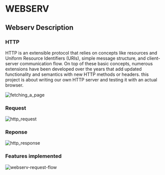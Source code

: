 # WEBSERV
## Webserv Description


### HTTP
HTTP is an extensible protocol that relies on concepts like resources and Uniform Resource Identifiers (URIs), simple message structure, and client-server communication flow. On top of these basic concepts, numerous extensions have been developed over the years that add updated functionality and semantics with new HTTP methods or headers.
this project is about writing our own HTTP server and testing it with an actual browser.

![fetching_a_page](https://github.com/dridslash/Web_server/assets/63309639/8d58575c-1dab-40c2-89af-da2cf3533fde)

### **Request**
![http_request](https://github.com/dridslash/Web_server/assets/63309639/99457f22-2192-456e-b902-6f435c2d8f75)

### **Reponse**
![http_response](https://github.com/dridslash/Web_server/assets/63309639/681b0dfb-8382-4467-b144-ae1a82403e5a)



### Features implemented
![webserv-request-flow](https://github.com/dridslash/Web_server/assets/63309639/3f01aa80-6d71-4150-8d6b-7bdc56d375c9)
